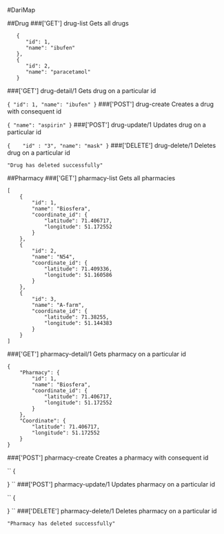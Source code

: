 
#DariMap

##Drug
###['GET'] drug-list 
Gets all drugs

```
   {
      "id": 1,
      "name": "ibufen"
   },
   {
      "id": 2,
      "name": "paracetamol"
   }
```
###['GET'] drug-detail/1
Gets drug on a particular id

``
{
    "id": 1,
    "name": "ibufen"
}
``
###['POST'] drug-create
Creates a drug with consequent id

``
{
      "name": "aspirin"
}
``
###['POST'] drug-update/1
Updates drug on a particular id

``
{   
    "id" : "3",
    "name": "mask"
}
``
###['DELETE'] drug-delete/1
Deletes drug on a particular id

``
"Drug has deleted successfully"
``

##Pharmacy
###['GET'] pharmacy-list
Gets all pharmacies
```
[
    {
        "id": 1,
        "name": "Biosfera",
        "coordinate_id": {
            "latitude": 71.406717,
            "longitude": 51.172552
        }
    },
    {
        "id": 2,
        "name": "N54",
        "coordinate_id": {
            "latitude": 71.409336,
            "longitude": 51.160586
        }
    },
    {
        "id": 3,
        "name": "A-farm",
        "coordinate_id": {
            "latitude": 71.38255,
            "longitude": 51.144383
        }
    }
]
```
###['GET'] pharmacy-detail/1
Gets pharmacy on a particular id

```
{
    "Pharmacy": {
        "id": 1,
        "name": "Biosfera",
        "coordinate_id": {
            "latitude": 71.406717,
            "longitude": 51.172552
        }
    },
    "Coordinate": {
        "latitude": 71.406717,
        "longitude": 51.172552
    }
}
```
###['POST'] pharmacy-create
Creates a pharmacy with consequent id

``
{
      
}
``
###['POST'] pharmacy-update/1
Updates pharmacy on a particular id

``
{   

}
``
###['DELETE'] pharmacy-delete/1
Deletes pharmacy on a particular id

``
"Pharmacy has deleted successfully"
``

